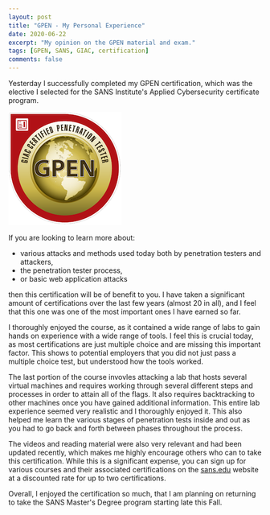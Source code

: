 ```yaml
---
layout: post
title: "GPEN - My Personal Experience"
date: 2020-06-22
excerpt: "My opinion on the GPEN material and exam."
tags: [GPEN, SANS, GIAC, certification]
comments: false
---
```


Yesterday I successfully completed my GPEN certification, which was the elective I selected for the SANS Institute's Applied Cybersecurity certificate program.

![GPEN Badge](/assets/img/giac-penetration-tester-gpen.png)

If you are looking to learn more about:

* various attacks and methods used today both by penetration testers and attackers,
* the penetration tester process,
* or basic web application attacks

then this certification will be of benefit to you. I have taken a significant amount of certifications over the last few years (almost 20 in all), and I feel that this one was one of the most important ones I have earned so far.

I thoroughly enjoyed the course, as it contained a wide range of labs to gain hands on experience with a wide range of tools. I feel this is crucial today, as most certifications are just multiple choice and are missing this important factor. This shows to potential employers that you did not just pass a multiple choice test, but understood how the tools worked.

The last portion of the course invovles attacking a lab that hosts several virtual machines and requires working through several different steps and processes in order to attain all of the flags. It also requires backtracking to other machines once you have gained additional information. This entire lab experience seemed very realistic and I thoroughly enjoyed it. This also helped me learn the various stages of penetration tests inside and out as you had to go back and forth between phases throughout the process.

The videos and reading material were also very relevant and had been updated recently, which makes me highly encourage others who can to take this certification. While this is a significant expense, you can sign up for various courses and their associated certifications on the <a href="https://www.sans.edu">sans.edu</a> website at a discounted rate for up to two certifications.

Overall, I enjoyed the certification so much, that I am planning on returning to take the SANS Master's Degree program starting late this Fall.
